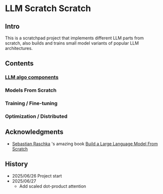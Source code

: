 # LLM Scratch Scratch

## Intro

This is a scratchpad project that implements different LLM parts from scratch, also builds and trains small model variants of popular LLM architectures.

## Contents

### [LLM algo components](./llm_algo_components/)

### Models From Scratch

### Training / Fine-tuning 

### Optimization / Distributed


## Acknowledgments

- [Sebastian Raschka](https://sebastianraschka.com/) 's amazing book [Build a Large Language Model From Scratch](https://www.manning.com/books/build-a-large-language-model-from-scratch)

## History

- 2025/06/26 Project start
- 2025/06/27 
  - Add scaled dot-product attention
